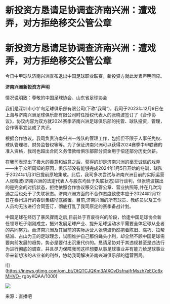 # 新投资方恳请足协调查济南兴洲：遭戏弄，对方拒绝移交公管公章

# 新投资方恳请足协调查济南兴洲：遭戏弄，对方拒绝移交公管公章

今日中甲球队济南兴洲宣布退出中国足球职业联赛，新投资方就此发表声明回应。

**济南兴洲新投资方声明**

情况说明致：尊敬的中国足球协会、山东省足球协会

我们是深圳市小铲岛足球俱乐部有限公司(下称“我司”)，我司于2023年12月9日在上海与济南兴洲足球俱乐部有限公司时任授权代表人的张晓波签订了《合作协议》，协议内容为双方就2024赛季济南兴洲足球俱乐部的托管、球队投资，管理，合作等事宜达成了共识。

根据合作协议，我司负责济南兴洲一线队的管理工作，包括但不限于人事任免权、球队管理权、财务监督权等等。为了保证济南兴洲可以获得2024赛季中甲联赛的准入资格，我司也超出合同义务借款给俱乐部部分资金用于偿还部分历史欠薪。

在我司表现出了极大的善意和诚意之后，获得的却是济南兴洲的毫无诚信的戏弄——由于众所周知的原因，俱乐部没有能够完成2024年1月5日开始的冬训，球队于2024年1月31日提前原地集散。此后，我司多次尝试与济南兴洲目前的实际运营人张晓波(济南兴洲的法定代表人与股东均处于失联状态)进行谈判，但张晓波摆出的是完全的对抗状态，拒绝依照合作协议移交公管公章、营业执照等,并在几次沟通之后也处于了失联状态。济南兴洲方面的不合作态度致使本应于2024年2月12日在泰州进行的春训集结彻底搁置。目前,济南兴洲的所有球员、教练员以及工作人员均无法进行合同签订，彻底打乱了我司原定的赛季备战计划。

中国足球在经历了暴风骤雨之后,目前处于百废待兴的阶段，恰逢中国足球协会新任领导班子刚刚成立，振兴发展足球产业、提升足球运动水平需要全体足球从业者的共同努力。而济南兴洲及其目前的实际运营人张晓波仍然抱着陈旧、腐朽、拉帮结派、占山为王的足球理念，试图维护自己那份蝇头小利，却全然不顾中国足球需要向前发展的趋势，势必是要付出沉重代价的。恳请足协对于其违规甚至是违法行为进行彻底的调查，并且尽力保障我司这样想要从事足球事业并有能力给足球事业带来新想法的从业者的利益，协助我司解决济南兴洲俱乐部的运营困局。

![](https://inews.gtimg.com/om_bt/OtQTCJQKm3AIXOvDsfnajfrMszh7eECc6xMHVO-
rgbyKQAA/1000)

![](https://inews.gtimg.com/om_bt/O90zx4bPjFX0dlmIkQZed1kxiDQ0oUwsvxP_5BXCKeChwAA/1000)

来源：直播吧

